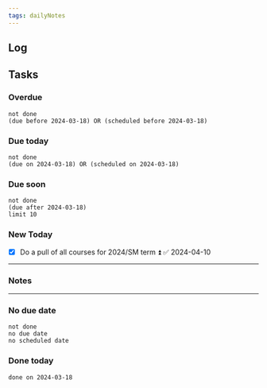 ```yaml
---
tags: dailyNotes
---
```

## Log


## Tasks
### Overdue
```tasks
not done
(due before 2024-03-18) OR (scheduled before 2024-03-18)
```

### Due today
```tasks
not done
(due on 2024-03-18) OR (scheduled on 2024-03-18)
```

### Due soon
```tasks
not done
(due after 2024-03-18)
limit 10
```

### New Today
- [x] Do a pull of all courses for 2024/SM term ⏫ ✅ 2024-04-10
----
### Notes

----
### No due date
```tasks
not done
no due date
no scheduled date
```

### Done today
```tasks
done on 2024-03-18
```
